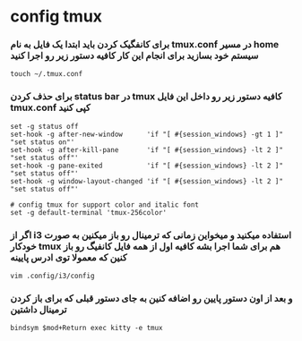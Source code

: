 # config tmux

### برای کانفگیک کردن باید ابتدا یک فایل به نام tmux.conf در مسیر home سیستم خود بسازید برای انجام این کار کافیه دستور زیر رو اجرا کنید

```
touch ~/.tmux.conf
```

### برای حذف کردن status bar در tmux کافیه دستور زیر رو داخل این فایل  tmux.conf کپی کنید

```
set -g status off
set-hook -g after-new-window      'if "[ #{session_windows} -gt 1 ]" "set status on"'
set-hook -g after-kill-pane       'if "[ #{session_windows} -lt 2 ]" "set status off"'
set-hook -g pane-exited           'if "[ #{session_windows} -lt 2 ]" "set status off"'
set-hook -g window-layout-changed 'if "[ #{session_windows} -lt 2 ]" "set status off"'

# config tmux for support color and italic font
set -g default-terminal 'tmux-256color'
```

### اگر از i3 استفاده میکنید و میخواین زمانی که ترمینال رو باز میکنین به صورت خودکار tmux هم برای شما اجرا بشه کافیه اول از همه فایل کانفیگ رو باز کنین که معمولا توی ادرس پایینه

```
vim .config/i3/config
```

### و بعد از اون دستور پایین رو اضافه کنین به جای دستور قبلی که برای باز کردن ترمینال داشتین 

```
bindsym $mod+Return exec kitty -e tmux
```
